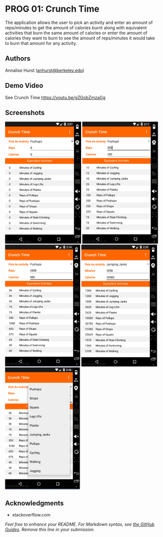 # PROG 01: Crunch Time

The application allows the user to pick an activity and enter an amount of reps/minutes to get the amount of calories burnt along with equivalent activities that burn the same amount of calories or enter the amount of calories they want to burn to see the amount of reps/minutes it would take to burn that amount for any activity.

## Authors

Annalise Hurst ([anhurst@berkeley.edu](mailto:your_email@berkeley.edu))

## Demo Video

See Crunch Time https://youtu.be/gZGobZmzaGg

## Screenshots

<img src="screenshots/Screen Shot 2016-02-04 at 11.07.06 AM.png" height="400" alt="Screenshot"/>
<img src="screenshots/Screen Shot 2016-02-04 at 11.11.38 AM.png" height="400" alt="Screenshot"/>
<img src="screenshots/Screen Shot 2016-02-04 at 11.14.16 AM.png" height="400" alt="Screenshot"/>
<img src="screenshots/Screen Shot 2016-02-04 at 11.24.55 AM.png" height="400" alt="Screenshot"/>
<img src="screenshots/Screen Shot 2016-02-04 at 11.46.13 AM.png" height="400" alt="Screenshot"/>

## Acknowledgments

* stackoverflow.com

*Feel free to enhance your README. For Markdown syntax, see [the GitHub Guides](https://guides.github.com/features/mastering-markdown/). Remove this line in your submission.*
